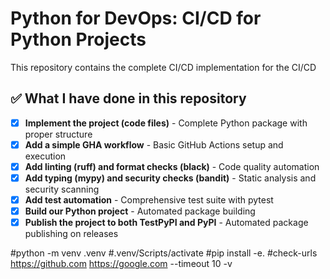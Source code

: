 # Python for DevOps: CI/CD for Python Projects

This repository contains the complete CI/CD implementation for the CI/CD 


## ✅ What I have done in this repository

- [x] **Implement the project (code files)** - Complete Python package with proper structure
- [x] **Add a simple GHA workflow** - Basic GitHub Actions setup and execution
- [x] **Add linting (ruff) and format checks (black)** - Code quality automation
- [x] **Add typing (mypy) and security checks (bandit)** - Static analysis and security scanning
- [x] **Add test automation** - Comprehensive test suite with pytest
- [x] **Build our Python project** - Automated package building
- [x] **Publish the project to both TestPyPI and PyPI** - Automated package publishing on releases

#python -m venv .venv
#.venv/Scripts/activate
#pip install -e. 
#check-urls https://github.com https://google.com --timeout 10 -v